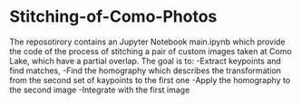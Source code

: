 # Stitching-of-Como-Photos
The reposotirory contains an Jupyter Notebook main.ipynb which provide the code of the process of stitching a pair of custom images taken at Como Lake, which have a partial overlap. The goal is to:
-Extract keypoints and find matches,
-Find the homography which describes the transformation from the second set of kaypoints to the first one
-Apply the homography to the second image
-Integrate with the first image

